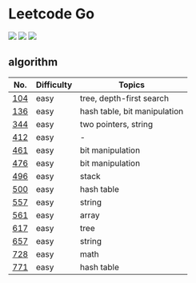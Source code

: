# Leetcode Go
![](https://leetcode-badge.chyroc.cn/?name=cinlen&leetcode_badge_style=Solved/Total-{{.solved_question}}/{{.all_question}}-green.svg) ![](https://leetcode-badge.chyroc.cn/?name=cinlen&leetcode_badge_style=Leetcode%20|%20Question-{{.solved_question_rate}}-{{%20if%20le%20.solved_question_rate_float%200.3}}red{{%20else%20if%20le%20.solved_question_rate_float%200.6}}yellow{{%20else%20}}green{{%20end%20}}.svg)  ![](https://leetcode-badge.chyroc.cn/?name=cinlen&leetcode_badge_style=Leetcode%20|%20Submission-{{.accepted_submission_rate}}-{{%20if%20le%20.accepted_submission_rate_float%200.3}}red{{%20else%20if%20le%20.solved_question_rate_float%200.6}}yellow{{%20else%20}}green{{%20end%20}}.svg)  

## algorithm 

No. | Difficulty | Topics
----|----|----
[104](./algs/104.go) | easy | tree, depth-first search
[136](./algs/136.go) | easy | hash table, bit manipulation
[344](./algs/344.go) | easy | two pointers, string
[412](./algs/412.go) | easy | -
[461](./algs/461.go) | easy | bit manipulation 
[476](./algs/476.go) | easy | bit manipulation 
[496](./algs/496.go) | easy | stack
[500](./algs/500.go) | easy | hash table
[557](./algs/557.go) | easy | string
[561](./algs/561.go) | easy | array
[617](./algs/617.go) | easy | tree
[657](./algs/657.go) | easy | string
[728](./algs/728.go) | easy | math 
[771](./algs/771.go) | easy | hash table